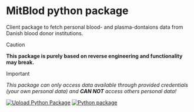 # MitBlod python package
Client package to fetch personal blood- and plasma-dontaions data from Danish blood donor institutions.

> [!CAUTION]
**This package is purely based on reverse engineering and functionality may break.**


> [!IMPORTANT]
*This package can only access data available through provided credentials (your own personal data) and **CAN NOT** access others personal data!*

[![Upload Python Package](https://github.com/slimcdk/pymitblod/actions/workflows/python-publish.yml/badge.svg)](https://github.com/slimcdk/pymitblod/actions/workflows/python-publish.yml)
[![Python package](https://github.com/slimcdk/pymitblod/actions/workflows/python-package.yml/badge.svg)](https://github.com/slimcdk/pymitblod/actions/workflows/python-package.yml)